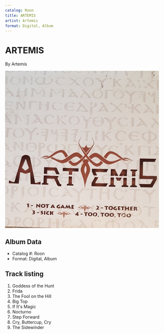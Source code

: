 ```yaml
---
catalog: Roon
title: ARTEMIS
artist: Artemis
format: Digital, Album
---
```


# ARTEMIS

By Artemis

![](../../assets/albumcovers/Artemis-ARTEMIS.png)

## Album Data

- Catalog #: Roon
- Format: Digital, Album


## Track listing


1. Goddess of the Hunt
2. Frida
3. The Fool on the Hill
4. Big Top
5. If It's Magic
6. Nocturno
7. Step Forward
8. Cry, Buttercup, Cry
9. The Sidewinder

